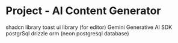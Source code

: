 # Project - AI Content Generator

shadcn library
toast ui library (for editor)
Gemini Generative AI SDK
postgrSql
drizzle orm (neon postgresql database)
